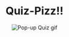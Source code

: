 <h1 align="center">Quiz-Pizz!!</h1>

<div align="center">
<img alt="Pop-up Quiz gif" src="/images/quiz-gif.avif">
</div>